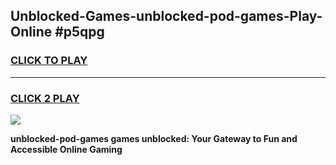 
## Unblocked-Games-unblocked-pod-games-Play-Online #p5qpg
<h3>
<a href="https://news.freeplayer.one?title=unblocked-pod-games&ref=3">CLICK TO PLAY</a></h3>
<hr>

<h3>
<a href="https://news.freeplayer.one?title=unblocked-pod-games&ref=3">CLICK 2 PLAY</a>
  
</h3>

<a href="https://news.freeplayer.one?title=unblocked-pod-games&ref=3"><img src="https://clearcache.store/games.png"></a>


**unblocked-pod-games games unblocked: Your Gateway to Fun and Accessible Online Gaming**
